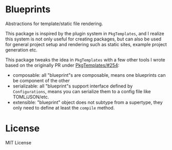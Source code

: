 # Blueprints

Abstractions for template/static file rendering.

This package is inspired by the plugin system in `PkgTemplates`,
and I realize this system is not only useful for creating packages,
but can also be used for general project setup and rendering such
as static sites, example project generation etc.

This package tweaks the idea in `PkgTemplates` with a few other tools
I wrote based on the originally PR under [PkgTemplates/#254](https://github.com/invenia/PkgTemplates.jl/pull/254):

- composable: all "blueprint"s are composable, means one blueprints can be component of the other
- serializable: all "blueprint"s support interface defined by `Configurations`, means you can serialize them to a config file like TOML/JSON/etc.
- extensible: "blueprint" object does not subtype from a supertype, they only need to define at least the `compile` method.

# License

MIT License
